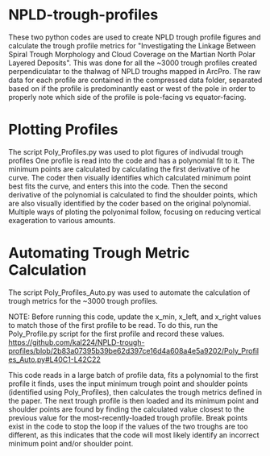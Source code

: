 # NPLD-trough-profiles
These two python codes are used to create NPLD trough profile figures and calculate the trough profile metrics for "Investigating the Linkage Between Spiral Trough Morphology and Cloud Coverage on the Martian North Polar Layered Deposits". This was done for all the ~3000 trough profiles created perpendiculatar to the thalwag of NPLD troughs mapped in ArcPro. The raw data for each profile are contained in the compressed data folder, separated based on if the profile is predominantly east or west of the pole in order to properly note which side of the profile is pole-facing vs equator-facing.

# Plotting Profiles
The script Poly_Profiles.py was used to plot figures of indivudal trough profiles  One profile is read into the code and has a polynomial fit to it. The minimum points are calculated by calculating the first derivative of he curve. The coder then visually identifies which calculated minimum point best fits the curve, and enters this into the code. Then the second derivative of the polynomial is calculated to find the shoulder points, which are also visually identified by the coder based on the original polynomial. Multiple ways of ploting the polyonimal follow, focusing on reducing vertical exageration to various amounts.

# Automating Trough Metric Calculation
The script Poly_Profiles_Auto.py was used to automate the calculation of trough metrics for the ~3000 trough profiles. 

NOTE: Before running this code, update the x_min, x_left, and x_right values to match those of the first profile to be read. To do this, run the Poly_Profile.py script for the first profile and record these values.
https://github.com/kal224/NPLD-trough-profiles/blob/2b83a07395b39be62d397ce16d4a608a4e5a9202/Poly_Profiles_Auto.py#L40C1-L42C22

This code reads in a large batch of profile data, fits a polynomial to the first profile it finds, uses the input minimum trough point and shoulder points (identified using Poly_Profiles), then calculates the trough metrics defined in the paper. The next trough profile is then loaded and its minimum point and shoulder points are found by finding the calculated value closest to the previous value for the most-recently-loaded trough profile. Break points exist in the code to stop the loop if the values of the two troughs are too different, as this indicates that the code will most likely identify an incorrect minimum point and/or shoulder point. 
